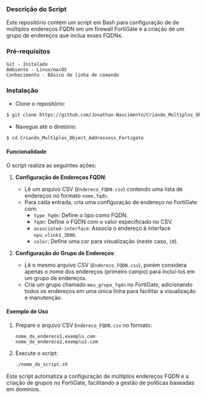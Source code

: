 ### Descrição do Script

Este repositório contém um script em Bash para configuração de de múltiplos endereços FQDN em um firewall FortiGate e a criação de um grupo de endereços que inclua esses FQDNs.


### Pré-requisitos 

    Git - Instalado
    Ambiente - Linux/macOS
    Conhecimento - Básico de linha de comando

### Instalação

* Clone o repositório:

``` bash    
$ git clone https://github.com/Jonathan-Nascimento/Criando_Multiplos_Object_Addressess_Fortigate.git
```

* Navegue até o diretório:

``` bash
$ cd Criando_Multiplos_Object_Addressess_Fortigate
``` 

#### Funcionalidade

O script realiza as seguintes ações:

1. **Configuração de Endereços FQDN**:
   - Lê um arquivo CSV (`Endereco_FQDN.csv`) contendo uma lista de endereços no formato `nome,fqdn`.
   - Para cada entrada, cria uma configuração de endereço no FortiGate com:
     - `type fqdn`: Define o tipo como FQDN.
     - `fqdn`: Define o FQDN com o valor especificado no CSV.
     - `associated-interface`: Associa o endereço à interface `npu_vlink1_3000`.
     - `color`: Define uma cor para visualização (neste caso, `10`).
  
2. **Configuração do Grupo de Endereços**:
   - Lê o mesmo arquivo CSV (`Endereco_FQDN.csv`), porém considera apenas o nome dos endereços (primeiro campo) para incluí-los em um grupo de endereços.
   - Cria um grupo chamado `meu_grupo_fqdn` no FortiGate, adicionando todos os endereços em uma única linha para facilitar a visualização e manutenção.
  
#### Exemplo de Uso

1. Prepare o arquivo CSV `Endereco_FQDN.csv` no formato:
   ```csv
   nome_do_endereco1,exemplo.com
   nome_do_endereco2,exemplo2.com
   ```
2. Execute o script:
   ```bash
   ./nome_do_script.sh
   ```

Este script automatiza a configuração de múltiplos endereços FQDN e a criação de grupos no FortiGate, facilitando a gestão de políticas baseadas em domínios.
